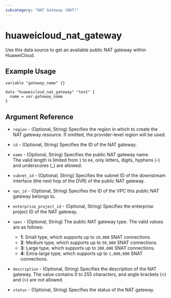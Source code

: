 ```yaml
---
subcategory: "NAT Gateway (NAT)"
---
```


# huaweicloud_nat_gateway

Use this data source to get an available public NAT gateway within HuaweiCloud.

## Example Usage

```hcl
variable "gateway_name" {}

data "huaweicloud_nat_gateway" "test" {
  name = var.gateway_name
}
```

## Argument Reference

* `region` - (Optional, String) Specifies the region in which to create the NAT gateway resource. If omitted, the
  provider-level region will be used.

* `id` - (Optional, String) Specifies the ID of the NAT gateway.

* `name` - (Optional, String) Specifies the public NAT gateway name.  
  The valid length is limited from `1` to `64`, only letters, digits, hyphens (-) and underscores (_) are allowed.

* `subnet_id` - (Optional, String) Specifies the subnet ID of the downstream interface (the next hop of the DVR) of the
  public NAT gateway.

* `vpc_id` - (Optional, String) Specifies the ID of the VPC this public NAT gateway belongs to.

* `enterprise_project_id` - (Optional, String) Specifies the enterprise project ID of the NAT gateway.

* `spec` - (Optional, String) The public NAT gateway type. The valid values are as follows:
  + **1**: Small type, which supports up to `10,000` SNAT connections.
  + **2**: Medium type, which supports up to `50,000` SNAT connections.
  + **3**: Large type, which supports up to `200,000` SNAT connections.
  + **4**: Extra-large type, which supports up to `1,000,000` SNAT connections.

* `description` - (Optional, String) Specifies the description of the NAT gateway. The value contains 0 to 255
  characters, and angle brackets (<)
  and (>) are not allowed.

* `status` - (Optional, String) Specifies the status of the NAT gateway.
